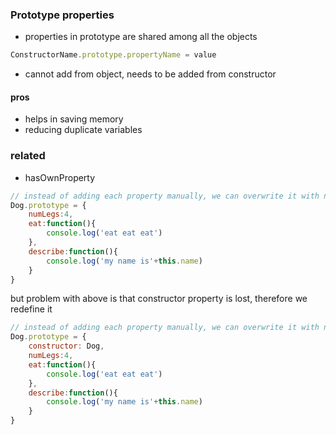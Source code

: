 ### Prototype properties
- properties in prototype are shared among all the objects

```js
ConstructorName.prototype.propertyName = value
```
- cannot add from object, needs to be added from constructor

#### pros
- helps in saving memory
- reducing duplicate variables

### related
- hasOwnProperty

```js
// instead of adding each property manually, we can overwrite it with new object
Dog.prototype = {
    numLegs:4,
    eat:function(){
        console.log('eat eat eat')
    },
    describe:function(){
        console.log('my name is'+this.name)
    }
}
```
but problem with above is that constructor property is lost, therefore we redefine it

```js
// instead of adding each property manually, we can overwrite it with new object
Dog.prototype = {
    constructor: Dog,
    numLegs:4,
    eat:function(){
        console.log('eat eat eat')
    },
    describe:function(){
        console.log('my name is'+this.name)
    }
}
```